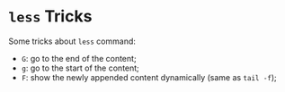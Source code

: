 # `less` Tricks

Some tricks about `less` command:

* `G`: go to the end of the content;
* `g`: go to the start of the content;
* `F`: show the newly appended content dynamically (same as `tail -f`);

